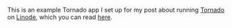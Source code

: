This is an example Tornado app I set up for my post about running [Tornado](http://www.tornadoweb.org/) on [Linode](http://www.linode.com/), which you can read [here](http://chase-lee.com/post/17197274701/deploying-tornado-on-linode).
